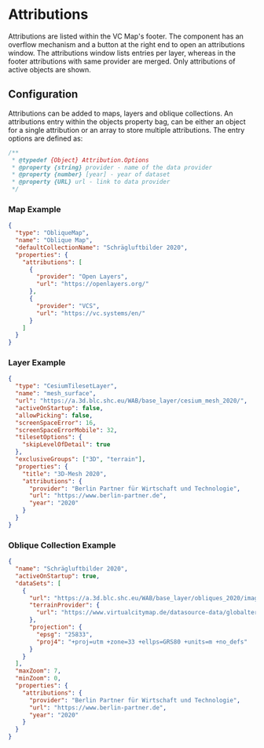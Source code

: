 # Attributions

Attributions are listed within the VC Map's footer. The component has an overflow mechanism and a button at the right end to open an attributions window.
The attributions window lists entries per layer, whereas in the footer attributions with same provider are merged.
Only attributions of active objects are shown.

## Configuration

Attributions can be added to maps, layers and oblique collections.
An attributions entry within the objects property bag, can be either an object for a single attribution or an array to store multiple attributions.
The entry options are defined as:

```js
/**
 * @typedef {Object} Attribution.Options
 * @property {string} provider - name of the data provider
 * @property {number} [year] - year of dataset
 * @property {URL} url - link to data provider
 */
```

### Map Example

```json
{
  "type": "ObliqueMap",
  "name": "Oblique Map",
  "defaultCollectionName": "Schrägluftbilder 2020",
  "properties": {
    "attributions": [
      {
        "provider": "Open Layers",
        "url": "https://openlayers.org/"
      },
      {
        "provider": "VCS",
        "url": "https://vc.systems/en/"
      }
    ]
  }
}
```

### Layer Example

```json
{
  "type": "CesiumTilesetLayer",
  "name": "mesh_surface",
  "url": "https://a.3d.blc.shc.eu/WAB/base_layer/cesium_mesh_2020/",
  "activeOnStartup": false,
  "allowPicking": false,
  "screenSpaceError": 16,
  "screenSpaceErrorMobile": 32,
  "tilesetOptions": {
    "skipLevelOfDetail": true
  },
  "exclusiveGroups": ["3D", "terrain"],
  "properties": {
    "title": "3D-Mesh 2020",
    "attributions": {
      "provider": "Berlin Partner für Wirtschaft und Technologie",
      "url": "https://www.berlin-partner.de",
      "year": "2020"
    }
  }
}
```

### Oblique Collection Example

```json
{
  "name": "Schrägluftbilder 2020",
  "activeOnStartup": true,
  "dataSets": [
    {
      "url": "https://a.3d.blc.shc.eu/WAB/base_layer/obliques_2020/image_tiled.json",
      "terrainProvider": {
        "url": "https://www.virtualcitymap.de/datasource-data/globalterrain_5_9"
      },
      "projection": {
        "epsg": "25833",
        "proj4": "+proj=utm +zone=33 +ellps=GRS80 +units=m +no_defs"
      }
    }
  ],
  "maxZoom": 7,
  "minZoom": 0,
  "properties": {
    "attributions": {
      "provider": "Berlin Partner für Wirtschaft und Technologie",
      "url": "https://www.berlin-partner.de",
      "year": "2020"
    }
  }
}
```
